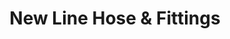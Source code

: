 ---
title: "New Line Hose & Fittings"
url: /rocky-mountain-house/new-line-hose-and-fittings/
shop: hardware
---